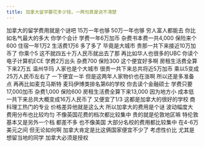 ```yaml
---
title: 加拿大留学要花多少钱，一两句真是说不清楚
---
```

加拿大的留学费用就是个谜吧
15万一年也够
50万一年也够
穷人富人都能去
你比如名气最大的多大
你学个会计
学费一年6万加币
杂费书本费一共4,000
保险来个600
住宿一年1万2
生活费1万6
多了多了
毕竟是大城市
贵那一共下来接近10万加币了
你乘个5
这不就四五十万人民币就出去了那
再比如华人也很多的UBC
你读个电子计算机ECE
学费2万出头
杂费700 保险300
这个便宜好多啊
房租生活费全算下来2万五
温州华玛
人家也是个大城市
很贵一共下来总共将近5万加币
乘以5变成25万人民币左右了
一下便宜一半
但是这两年人家物价也在涨啊
所以还是多准备点
再再比如麦克马斯特
麦玛伊博类排名第6的学校
你去读个金融硕士
学费只要17,000加币
杂费1,000
保险600 房租生活费全算下来13,000
因为地方小
成本低
一共下来总共大概变成16万人民币了
又便宜了1/3
这都是加拿大的很好的学校
商科理工热门的专业
价格差异他就是这么大
所以加拿大的费用是个谜
波动幅度大
费用分布也比较均匀
不像英国花费的档次都比较集中
贵的就是伦敦地区嘛
特伦敦基本又是另外一个档
都差不多
也不像美国
大部分名校的费用都比较集中
在4-6万美元之间
但无论如何啊
加拿大肯定是比这俩国家便宜不少了
考虑性价比
尤其是想留当地的同学
加拿大必须是授权
